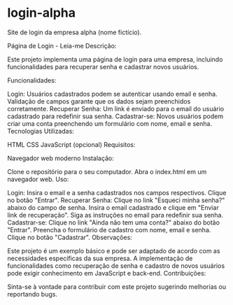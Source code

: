 # login-alpha
Site de login da empresa alpha (nome fictício).



Página de Login - Leia-me
Descrição:

Este projeto implementa uma página de login para uma empresa, incluindo funcionalidades para recuperar senha e cadastrar novos usuários.

Funcionalidades:

Login:
Usuários cadastrados podem se autenticar usando email e senha.
Validação de campos garante que os dados sejam preenchidos corretamente.
Recuperar Senha:
Um link é enviado para o email do usuário cadastrado para redefinir sua senha.
Cadastrar-se:
Novos usuários podem criar uma conta preenchendo um formulário com nome, email e senha.
Tecnologias Utilizadas:

HTML
CSS
JavaScript (opcional)
Requisitos:

Navegador web moderno
Instalação:

Clone o repositório para o seu computador.
Abra o index.html em um navegador web.
Uso:

Login:
Insira o email e a senha cadastrados nos campos respectivos.
Clique no botão "Entrar".
Recuperar Senha:
Clique no link "Esqueci minha senha?" abaixo do campo de senha.
Insira o email cadastrado e clique em "Enviar link de recuperação".
Siga as instruções no email para redefinir sua senha.
Cadastrar-se:
Clique no link "Ainda não tem uma conta?" abaixo do botão "Entrar".
Preencha o formulário de cadastro com nome, email e senha.
Clique no botão "Cadastrar".
Observações:

Este projeto é um exemplo básico e pode ser adaptado de acordo com as necessidades específicas da sua empresa.
A implementação de funcionalidades como recuperação de senha e cadastro de novos usuários pode exigir conhecimento em JavaScript e back-end.
Contribuições:

Sinta-se à vontade para contribuir com este projeto sugerindo melhorias ou reportando bugs.
